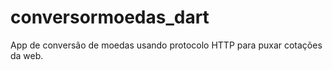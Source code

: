 # conversormoedas_dart
App de conversão de moedas usando protocolo HTTP para puxar cotações da web.
